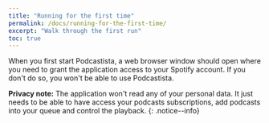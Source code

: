 ```yaml
---
title: "Running for the first time"
permalink: /docs/running-for-the-first-time/
excerpt: "Walk through the first run"
toc: true
---
```


When you first start Podcastista, a web browser window should open where
you need to grant the application access to your Spotify account.
If you don't do so, you won't be able to use Podcastista.

**Privacy note:** The application won't read any of your personal data.
It just needs to be able to have access your podcasts subscriptions, add podcasts into your queue and control the playback.
{: .notice--info}
